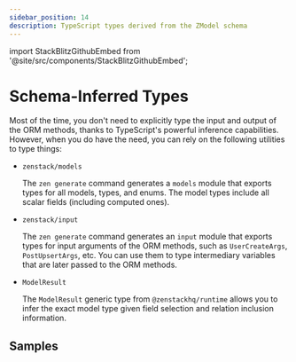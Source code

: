 ```yaml
---
sidebar_position: 14
description: TypeScript types derived from the ZModel schema
---
```


import StackBlitzGithubEmbed from '@site/src/components/StackBlitzGithubEmbed';

# Schema-Inferred Types

Most of the time, you don't need to explicitly type the input and output of the ORM methods, thanks to TypeScript's powerful inference capabilities. However, when you do have the need, you can rely on the following utilities to type things:

- `zenstack/models`

    The `zen generate` command generates a `models` module that exports types for all models, types, and enums. The model types include all scalar fields (including computed ones).

- `zenstack/input`

    The `zen generate` command generates an `input` module that exports types for input arguments of the ORM methods, such as `UserCreateArgs`, `PostUpsertArgs`, etc. You can use them to type intermediary variables that are later passed to the ORM methods.

- `ModelResult`

    The `ModelResult` generic type from `@zenstackhq/runtime` allows you to infer the exact model type given field selection and relation inclusion information.

## Samples

<StackBlitzGithubEmbed repoPath="zenstackhq/v3-doc-orm" openFile="inferred-types.ts" startScript="generate" />
